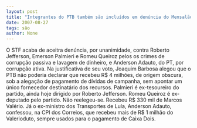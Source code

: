 ```yaml
---
layout: post
title: "Integrantes do PTB também são incluídos em denúncia do Mensalão"
date: 2007-08-27
tags: são
author: None
---
```

O STF acaba de aceitra den&uacute;ncia, por unanimidade, contra Roberto Jefferson, Emerson Palmieri e Romeu Queiroz pelos os crimes de corrup&ccedil;&atilde;o passiva e lavagem de dinheiro, e Anderson Adauto, do PT, por corrup&ccedil;&atilde;o ativa. 
Na justificativa de seu voto, Joaquim Barbosa alegou que o PTB n&atilde;o poderia declarar que recebeu R$ 4 milh&otilde;es, de origem obscura, sob a alega&ccedil;&atilde;o de pagamento de d&iacute;vidas de campanha, sem apontar um &uacute;nico fornecedor destinat&aacute;rio dos recursos.
Palmieri &eacute; ex-tesoureiro do partido, ainda hoje dirigido por Roberto Jefferson. Romeu Queiroz &eacute; ex-deputado pelo partido. N&atilde;o reelegeu-se. Recebeu R$ 330 mil de Marcos Val&eacute;rio.
J&aacute; o ex-ministro dos Transportes de Lula, Anderson Adauto, confessou, na CPI dos Correios, que recebeu mais de R$ 1 milh&atilde;o do Valerioduto, sempre usados para o pagamento de Caixa Dois. 